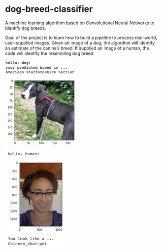 # dog-breed-classifier
A machine learning algorithm based on Convolutional Neural Networks to identify dog breeds.

Goal of the project is to learn how to build a pipeline to process real-world, user-supplied images. Given an image of a dog, the algorithm will identify an estimate of the canine’s breed. If supplied an image of a human, the code will identify the resembling dog breed.

![alt text](https://github.com/alex01001/dog-breed-classifier/blob/master/images/sample_dog_output.png)


![alt text](https://github.com/alex01001/dog-breed-classifier/blob/master/images/sample_human_output.png)
